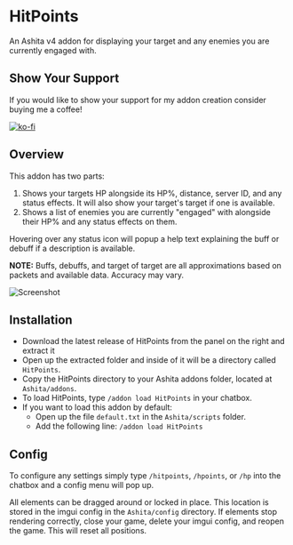 # HitPoints

An Ashita v4 addon for displaying your target and any enemies you are currently engaged with.

## Show Your Support ##
If you would like to show your support for my addon creation consider buying me a coffee! 

[![ko-fi](https://ko-fi.com/img/githubbutton_sm.svg)](https://ko-fi.com/A0A6JC40H)

## Overview

This addon has two parts:
1) Shows your targets HP alongside its HP%, distance, server ID, and any status effects. It will also show your target's target if one is available.
2) Shows a list of enemies you are currently "engaged" with alongside their HP% and any status effects on them.

Hovering over any status icon will popup a help text explaining the buff or debuff if a description is available.

**NOTE:** Buffs, debuffs, and target of target are all approximations based on packets and available data. Accuracy may vary.

![Screenshot](https://user-images.githubusercontent.com/7691562/248598451-a3f9a6b7-3302-4bf2-becd-e94dd388bc77.png)


## Installation
* Download the latest release of HitPoints from the panel on the right and extract it
* Open up the extracted folder and inside of it will be a directory called `HitPoints`.
* Copy the HitPoints directory to your Ashita addons folder, located at `Ashita/addons`.
* To load HitPoints, type `/addon load HitPoints` in your chatbox.
* If you want to load this addon by default:
    * Open up the file `default.txt` in the `Ashita/scripts` folder.
    * Add the following line: `/addon load HitPoints`

## Config

To configure any settings simply type `/hitpoints`, `/hpoints`, or `/hp` into the chatbox and a config menu will pop up.

All elements can be dragged around or locked in place. This location is stored in the imgui config in the `Ashita/config` directory. If elements stop rendering correctly, close your game, delete your imgui config, and reopen the game. This will reset all positions.
